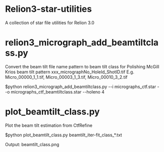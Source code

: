 # Relion3-star-utilities
A collection of star file utilities for Relion 3.0


# relion3_micrograph_add_beamtiltclass.py
Convert the beam tilt file name pattern to beam tilt class for Polishing
McGill Krios beam tilt pattern
  xxx_micrographNo_HoleId_ShotID.tif
  E.g. Micro_00000_1_1.tif, Micro_00003_1_3.tif, Micro_00010_3_2.tif

$python relion3_micrograph_add_beamtiltclass.py --i micrographs_ctf.star --o micrographs_ctf_beamtiltclass.star --holeno 4

# plot_beamtilt_class.py
Plot the beam tilt estimation from CtfRefine

$python plot_beamtilt_class.py beamtilt_iter-fit_class_*.txt

Output: beamtilt_class.png




